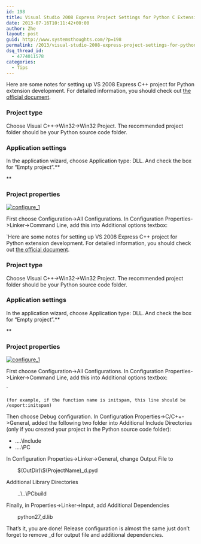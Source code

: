 ```yaml
---
id: 198
title: Visual Studio 2008 Express Project Settings for Python C Extension
date: 2013-07-16T10:11:42+00:00
author: Zhe
layout: post
guid: http://www.systemsthoughts.com/?p=198
permalink: /2013/visual-studio-2008-express-project-settings-for-python-c-extension/
dsq_thread_id:
  - 4774011578
categories:
  - Tips
---
```

Here are some notes for setting up VS 2008 Express C++ project for Python extension development. For detailed information, you should check out [the official document](http://docs.python.org/2/extending/windows.html).

### Project type

Choose Visual C++->Win32->Win32 Project. The recommended project folder should be your Python source code folder.

### Application settings

In the application wizard, choose Application type: DLL. And check the box for &#8220;Empty project&#8221;.**
  
** 

### Project properties

[<img class="aligncenter size-medium wp-image-230" alt="configure_1" src="http://i2.wp.com/www.systemsthoughts.com/wp-content/uploads/2013/07/configure_1-300x209.png?fit=300%2C209" data-recalc-dims="1" />](http://i0.wp.com/www.systemsthoughts.com/wp-content/uploads/2013/07/configure_1.png)

First choose Configuration->All Configurations. In Configuration Properties->Linker->Command Line, add this into Additional options textbox:

`Here are some notes for setting up VS 2008 Express C++ project for Python extension development. For detailed information, you should check out [the official document](http://docs.python.org/2/extending/windows.html).

### Project type

Choose Visual C++->Win32->Win32 Project. The recommended project folder should be your Python source code folder.

### Application settings

In the application wizard, choose Application type: DLL. And check the box for &#8220;Empty project&#8221;.**
  
** 

### Project properties

[<img class="aligncenter size-medium wp-image-230" alt="configure_1" src="http://i2.wp.com/www.systemsthoughts.com/wp-content/uploads/2013/07/configure_1-300x209.png?fit=300%2C209" data-recalc-dims="1" />](http://i0.wp.com/www.systemsthoughts.com/wp-content/uploads/2013/07/configure_1.png)

First choose Configuration->All Configurations. In Configuration Properties->Linker->Command Line, add this into Additional options textbox:

` 

`(for example, if the function name is initspam, this line should be /export:initspam)`

Then choose Debug configuration. In Configuration Properties->C/C++->General, added the following two folder into Additional Include Directories (only if you created your project in the Python source code folder):

  * ..\..\Include
  * ..\..\PC

In Configuration Properties->Linker->General, change Output File to

<p style="padding-left: 30px;">
  $(OutDir)\$(ProjectName)_d.pyd
</p>

Additional Library Directories

<p style="padding-left: 30px;">
  ..\..\PCbuild
</p>

Finally, in Properties->Linker->Input, add Additional Dependencies

<p style="padding-left: 30px;">
  python27_d.lib
</p>

That&#8217;s it, you are done! Release configuration is almost the same just don&#8217;t forget to remove _d for output file and additional dependencies.